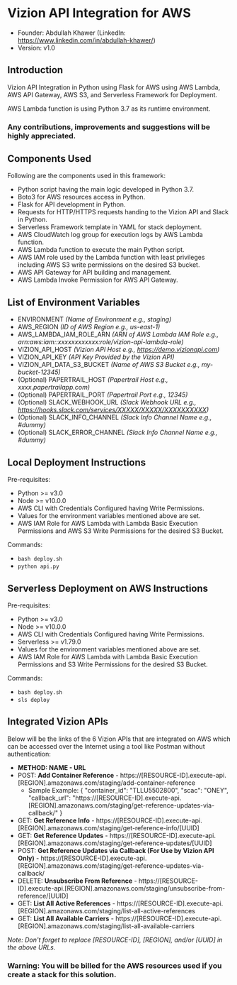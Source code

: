 # Vizion API Integration for AWS

-   Founder: Abdullah Khawer (LinkedIn: https://www.linkedin.com/in/abdullah-khawer/)
-   Version: v1.0

## Introduction

Vizion API Integration in Python using Flask for AWS using AWS Lambda, AWS API Gateway, AWS S3, and Serverless Framework for Deployment.

AWS Lambda function is using Python 3.7 as its runtime environment.

### Any contributions, improvements and suggestions will be highly appreciated.

## Components Used

Following are the components used in this framework:
-   Python script having the main logic developed in Python 3.7.
-   Boto3 for AWS resources access in Python.
-   Flask for API development in Python.
-   Requests for HTTP/HTTPS requests handing to the Vizion API and Slack in Python.
-   Serverless Framework template in YAML for stack deployment.
-   AWS CloudWatch log group for execution logs by AWS Lambda function.
-   AWS Lambda function to execute the main Python script.
-   AWS IAM role used by the Lambda function with least privileges including AWS S3 write permissions on the desired S3 bucket.
-   AWS API Gateway for API building and management.
-   AWS Lambda Invoke Permission for AWS API Gateway.

## List of Environment Variables

- ENVIRONMENT *(Name of Environment e.g., staging)*
- AWS_REGION *(ID of AWS Region e.g., us-east-1)*
- AWS_LAMBDA_IAM_ROLE_ARN *(ARN of AWS Lambda IAM Role e.g., arn:aws:iam::xxxxxxxxxxxx:role/vizion-api-lambda-role)*
- VIZION_API_HOST *(Vizion API Host e.g., https://demo.vizionapi.com)*
- VIZION_API_KEY *(API Key Provided by the Vizion API)*
- VIZION_API_DATA_S3_BUCKET *(Name of AWS S3 Bucket e.g., my-bucket-12345)*
- (Optional) PAPERTRAIL_HOST *(Papertrail Host e.g., xxxx.papertrailapp.com)*
- (Optional) PAPERTRAIL_PORT *(Papertrail Port e.g., 12345)*
- (Optional) SLACK_WEBHOOK_URL *(Slack Webhook URL e.g., https://hooks.slack.com/services/XXXXX/XXXXX/XXXXXXXXXX)*
- (Optional) SLACK_INFO_CHANNEL *(Slack Info Channel Name e.g., #dummy)*
- (Optional) SLACK_ERROR_CHANNEL *(Slack Info Channel Name e.g., #dummy)*

## Local Deployment Instructions

Pre-requisites:
- Python >= v3.0
- Node >= v10.0.0
- AWS CLI with Credentials Configured having Write Permissions.
- Values for the environment variables mentioned above are set.
- AWS IAM Role for AWS Lambda with Lambda Basic Execution Permissions and AWS S3 Write Permissions for the desired S3 Bucket.

Commands:
- `bash deploy.sh`
- `python api.py`

## Serverless Deployment on AWS Instructions

Pre-requisites:
- Python >= v3.0
- Node >= v10.0.0
- AWS CLI with Credentials Configured having Write Permissions.
- Serverless >= v1.79.0
- Values for the environment variables mentioned above are set.
- AWS IAM Role for AWS Lambda with Lambda Basic Execution Permissions and S3 Write Permissions for the desired S3 Bucket.

Commands:
- `bash deploy.sh`
- `sls deploy`

## Integrated Vizion APIs
Below will be the links of the 6 Vizion APIs that are integrated on AWS which can be accessed over the Internet using a tool like Postman without authentication:
- **METHOD: NAME - URL**
- POST: **Add Container Reference** - https://[RESOURCE-ID].execute-api.[REGION].amazonaws.com/staging/add-container-reference
    - Sample Example:
        {
            "container_id": "TLLU5502800",
            "scac": "ONEY",
            "callback_url": "https://[RESOURCE-ID].execute-api.[REGION].amazonaws.com/staging/get-reference-updates-via-callback/"
        }
- GET: **Get Reference Info** - https://[RESOURCE-ID].execute-api.[REGION].amazonaws.com/staging/get-reference-info/[UUID]
- GET: **Get Reference Updates** - https://[RESOURCE-ID].execute-api.[REGION].amazonaws.com/staging/get-reference-updates/[UUID]
- POST: **Get Reference Updates via Callback (For Use by Vizion API Only)** - https://[RESOURCE-ID].execute-api.[REGION].amazonaws.com/staging/get-reference-updates-via-callback/
- DELETE: **Unsubscribe From Reference** - https://[RESOURCE-ID].execute-api.[REGION].amazonaws.com/staging/unsubscribe-from-reference/[UUID]
- GET: **List All Active References** - https://[RESOURCE-ID].execute-api.[REGION].amazonaws.com/staging/list-all-active-references
- GET: **List All Available Carriers** - https://[RESOURCE-ID].execute-api.[REGION].amazonaws.com/staging/list-all-available-carriers

*Note: Don't forget to replace [RESOURCE-ID], [REGION], and/or [UUID] in the above URLs.*

### Warning: You will be billed for the AWS resources used if you create a stack for this solution.
